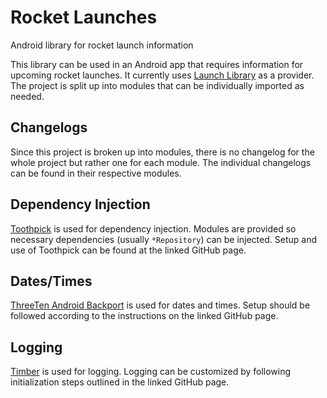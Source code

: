 # Rocket Launches
Android library for rocket launch information

This library can be used in an Android app that requires information for upcoming rocket launches. It currently uses [Launch Library](https://launchlibrary.net/) as a provider. The project is split up into modules that can be individually imported as needed.

## Changelogs
Since this project is broken up into modules, there is no changelog for the whole project but rather one for each module. The individual changelogs can be found in their respective modules.

## Dependency Injection
[Toothpick](https://github.com/stephanenicolas/toothpick) is used for dependency injection. Modules are provided so necessary dependencies (usually `*Repository`) can be injected. Setup and use of Toothpick can be found at the linked GitHub page.

## Dates/Times
[ThreeTen Android Backport](https://github.com/JakeWharton/ThreeTenABP) is used for dates and times. Setup should be followed according to the instructions on the linked GitHub page.

## Logging
[Timber](https://github.com/JakeWharton/timber) is used for logging. Logging can be customized by following initialization steps outlined in the linked GitHub page.
